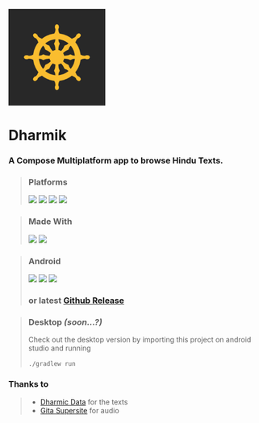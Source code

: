 ![](fastlane/metadata/android/en-US/images/icon-192-maskable.png)

# Dharmik

### A Compose Multiplatform app to browse Hindu Texts.

> ### Platforms
> [<img src="https://ziadoua.github.io/m3-Markdown-Badges/badges/Android/android2.svg">]()
> [<img src="https://ziadoua.github.io/m3-Markdown-Badges/badges/Windows/windows2.svg">]()
> [<img src="https://ziadoua.github.io/m3-Markdown-Badges/badges/macOS/macos3.svg">]()
> [<img src="https://ziadoua.github.io/m3-Markdown-Badges/badges/Linux/linux2.svg">]()

> ### Made With
> [<img src="https://ziadoua.github.io/m3-Markdown-Badges/badges/AndroidStudio/androidstudio2.svg">]()
> [<img src="https://ziadoua.github.io/m3-Markdown-Badges/badges/Kotlin/kotlin1.svg">]()

> ### Android
> <a href="https://apt.izzysoft.de/packages/com.shub39.dharmik/latest"><img src="https://gitlab.com/IzzyOnDroid/repo/-/raw/master/assets/IzzyOnDroid.png" height="80"></a>
> [<img src="https://www.openapk.net/images/openapk-badge.png" height=80>](https://www.openapk.net/dharmik/com.shub39.dharmik/)
> [<img src="https://www.androidfreeware.net/images/androidfreeware-badge.png" height=80>](https://www.androidfreeware.net/download-dharmik-apk.html)
> ### or latest [Github Release](https://github.com/shub39/Dharmik/releases)

> ### Desktop *(soon...?)*
> Check out the desktop version by importing this project on android studio and running 
> ```shell
> ./gradlew run
> ```

### Thanks to
> - [Dharmic Data](https://github.com/bhavykhatri/DharmicData) for the texts
> - [Gita Supersite](https://www.gitasupersite.iitk.ac.in/) for audio
